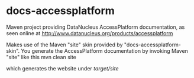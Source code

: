 docs-accessplatform
===================

Maven project providing DataNucleus AccessPlatform documentation, as seen online at
http://www.datanucleus.org/products/accessplatform

Makes use of the Maven "site" skin provided by "docs-accessplatform-skin".
You generate the AccessPlatform documentation by invoking Maven "site" like this mvn clean site

which generates the website under _target/site_
